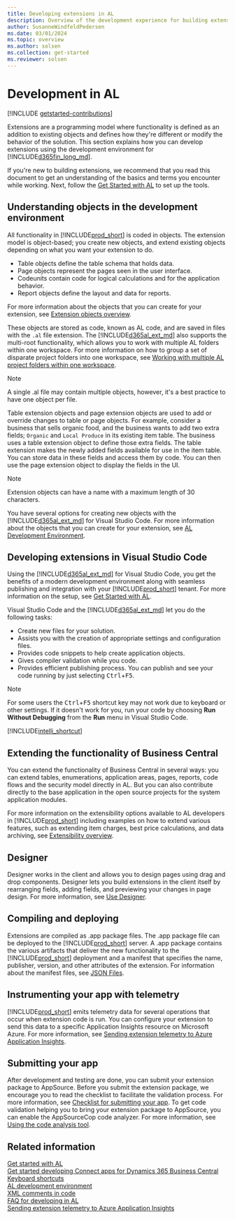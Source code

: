 ```yaml
---
title: Developing extensions in AL
description: Overview of the development experience for building extensions using the AL language.
author: SusanneWindfeldPedersen
ms.date: 03/01/2024
ms.topic: overview
ms.author: solsen
ms.collection: get-started
ms.reviewer: solsen
---
```


# Development in AL

[!INCLUDE [getstarted-contributions](includes/getstarted-contributions.md)]

Extensions are a programming model where functionality is defined as an addition to existing objects and defines how they're different or modify the behavior of the solution. This section explains how you can develop extensions using the development environment for [!INCLUDE[d365fin_long_md](includes/d365fin_long_md.md)].

If you're new to building extensions, we recommend that you read this document to get an understanding of the basics and terms you encounter while working. Next, follow the [Get Started with AL](devenv-get-started.md) to set up the tools.

## Understanding objects in the development environment

All functionality in [!INCLUDE[prod_short](includes/prod_short.md)] is coded in objects. The extension model is object-based; you create new objects, and extend existing objects depending on what you want your extension to do.

- Table objects define the table schema that holds data.
- Page objects represent the pages seen in the user interface.
- Codeunits contain code for logical calculations and for the application behavior.
- Report objects define the layout and data for reports.

For more information about the objects that you can create for your extension, see [Extension objects overview](devenv-extension-object-overview.md).

These objects are stored as code, known as AL code, and are saved in files with the `.al` file extension. The [!INCLUDE[d365al_ext_md](../includes/d365al_ext_md.md)] also supports the multi-root functionality, which allows you to work with multiple AL folders within one workspace. For more information on how to group a set of disparate project folders into one workspace, see [Working with multiple AL project folders within one workspace](devenv-multiroot-workspaces.md).

> [!NOTE]  
> A single .al file may contain multiple objects, however, it's a best practice to have one object per file.

Table extension objects and page extension objects are used to add or override changes to table or page objects. For example, consider a business that sells organic food, and the business wants to add two extra fields; `Organic` and `Local Produce` in its existing item table. The business uses a table extension object to define those extra fields. The table extension makes the newly added fields available for use in the item table. You can store data in these fields and access them by code. You can then use the page extension object to display the fields in the UI.

> [!NOTE]  
> Extension objects can have a name with a maximum length of 30 characters.

You have several options for creating new objects with the [!INCLUDE[d365al_ext_md](../includes/d365al_ext_md.md)] for Visual Studio Code. For more information about the objects that you can create for your extension, see [AL Development Environment](devenv-reference-overview.md).

## Developing extensions in Visual Studio Code

Using the [!INCLUDE[d365al_ext_md](../includes/d365al_ext_md.md)] for Visual Studio Code, you get the benefits of a modern development environment along with seamless publishing and integration with your [!INCLUDE[prod_short](includes/prod_short.md)] tenant. For more information on the setup, see [Get Started with AL](devenv-get-started.md).

Visual Studio Code and the [!INCLUDE[d365al_ext_md](../includes/d365al_ext_md.md)] let you do the following tasks:

- Create new files for your solution.
- Assists you with the creation of appropriate settings and configuration files.
- Provides code snippets to help create application objects.
- Gives compiler validation while you code.
- Provides efficient publishing process. You can publish and see your code running by just selecting <kbd>Ctrl</kbd>+<kbd>F5</kbd>.

> [!NOTE]
> For some users the <kbd>Ctrl</kbd>+<kbd>F5</kbd>  shortcut key may not work due to keyboard or other settings. If it doesn't work for you, run your code by choosing **Run Without Debugging** from the **Run** menu in Visual Studio Code.  

[!INCLUDE[intelli_shortcut](includes/intelli_shortcut.md)]

<!--
> [!NOTE]
> If you have previous experience working with the C/SIDE development environment and need an overview of some of the changes between the two development environments, see [Differences in the Development Environments](devenv-differences.md). -->

## Extending the functionality of Business Central

You can extend the functionality of Business Central in several ways: you can extend tables, enumerations, application areas, pages, reports, code flows and the security model directly in AL. But you can also contribute directly to the base application in the open source projects for the system application modules.

For more information on the extensibility options available to AL developers in [!INCLUDE[prod_short](../developer/includes/prod_short.md)] including examples on how to extend various features, such as extending item charges, best price calculations, and data archiving, see [Extensibility overview](devenv-extensibility-overview.md).

## Designer

Designer works in the client and allows you to design pages using drag and drop components. Designer lets you build extensions in the client itself by rearranging fields, adding fields, and previewing your changes in page design. For more information, see [Use Designer](devenv-inclient-designer.md).

## Compiling and deploying

Extensions are compiled as .app package files. The .app package file can be deployed to the [!INCLUDE[prod_short](includes/prod_short.md)] server. A .app package contains the various artifacts that deliver the new functionality to the [!INCLUDE[prod_short](includes/prod_short.md)] deployment and a manifest that specifies the name, publisher, version, and other attributes of the extension. For information about the manifest files, see [JSON Files](devenv-json-files.md).

## Instrumenting your app with telemetry

[!INCLUDE[prod_short](includes/prod_short.md)] emits telemetry data for several operations that occur when extension code is run. You can configure your extension to send this data to a specific Application Insights resource on Microsoft Azure. For more information, see [Sending extension telemetry to Azure Application Insights](devenv-application-insights-for-extensions.md).

## Submitting your app

After development and testing are done, you can submit your extension package to AppSource. Before you submit the extension package, we encourage you to read the checklist to facilitate the validation process. For more information, see [Checklist for submitting your app](devenv-checklist-submission.md). To get code validation helping you to bring your extension package to AppSource, you can enable the AppSourceCop code analyzer. For more information, see [Using the code analysis tool](devenv-using-code-analysis-tool.md).

## Related information

[Get started with AL](devenv-get-started.md)  
[Get started developing Connect apps for Dynamics 365 Business Central](devenv-develop-connect-apps.md)  
[Keyboard shortcuts](devenv-keyboard-shortcuts.md)  
[AL development environment](devenv-reference-overview.md)  
[XML comments in code](devenv-xml-comments.md)  
[FAQ for developing in AL](devenv-dev-faq.md)  
[Sending extension telemetry to Azure Application Insights](devenv-application-insights-for-extensions.md)  
